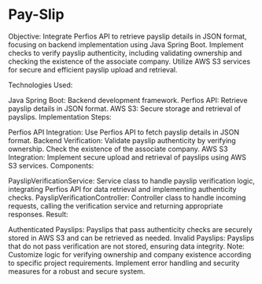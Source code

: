 # Pay-Slip
Objective: Integrate Perfios API to retrieve payslip details in JSON format, focusing on backend implementation using Java Spring Boot. Implement checks to verify payslip authenticity, including validating ownership and checking the existence of the associate company. Utilize AWS S3 services for secure and efficient payslip upload and retrieval.

Technologies Used:

Java Spring Boot: Backend development framework.
Perfios API: Retrieve payslip details in JSON format.
AWS S3: Secure storage and retrieval of payslips.
Implementation Steps:

Perfios API Integration:
Use Perfios API to fetch payslip details in JSON format.
Backend Verification:
Validate payslip authenticity by verifying ownership.
Check the existence of the associate company.
AWS S3 Integration:
Implement secure upload and retrieval of payslips using AWS S3 services.
Components:

PayslipVerificationService: Service class to handle payslip verification logic, integrating Perfios API for data retrieval and implementing authenticity checks.
PayslipVerificationController: Controller class to handle incoming requests, calling the verification service and returning appropriate responses.
Result:

Authenticated Payslips: Payslips that pass authenticity checks are securely stored in AWS S3 and can be retrieved as needed.
Invalid Payslips: Payslips that do not pass verification are not stored, ensuring data integrity.
Note: Customize logic for verifying ownership and company existence according to specific project requirements. Implement error handling and security measures for a robust and secure system.
